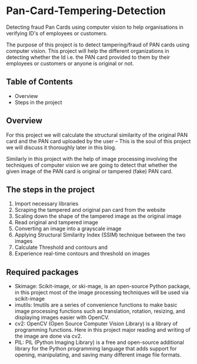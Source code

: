# Pan-Card-Tempering-Detection
Detecting fraud Pan Cards using computer vision to help organisations in verifying ID's of employees or customers.

The purpose of this project is to detect tampering/fraud of PAN cards using computer vision. This project will help the different organizations in detecting whether the Id i.e. the PAN card provided to them by their employees or customers or anyone is original or not.
## Table of Contents
- Overview
- Steps in the project



## Overview
For this project we will calculate the structural similarity of the original PAN card and the PAN card uploaded by the user – This is the soul of this project we will discuss it thoroughly later in this blog.

Similarly in this project with the help of image processing involving the techniques of computer vision we are going to detect that whether the given image of the PAN card is original or tampered (fake) PAN card.

## The steps in the project 
1. Import necessary libraries
2. Scraping the tampered and original pan card from the website
3. Scaling down the shape of the tampered image as the original image
4. Read original and tampered image
5. Converting an image into a grayscale image
6. Applying Structural Similarity Index (SSIM) technique between the two images
7. Calculate Threshold and contours and
8. Experience real-time contours and threshold on images


## Required packages

* Skimage: Scikit-image, or ski-mage, is an open-source Python package, in this project most of the image processing techniques will be used via scikit-image
* imutils: Imutils are a series of convenience functions to make basic image processing functions such as translation, rotation, resizing, and displaying images easier with OpenCV.
* cv2: OpenCV (Open Source Computer Vision Library) is a library of programming functions. Here in this project major reading and writing of the image are done via cv2.
* PIL: PIL (Python Imaging Library) is a free and open-source additional library for the Python programming language that adds support for opening, manipulating, and saving many different image file formats.
